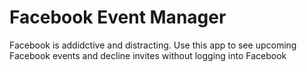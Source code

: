 # Facebook Event Manager

Facebook is addidctive and distracting. Use this app to see upcoming Facebook events and decline invites without logging into Facebook
